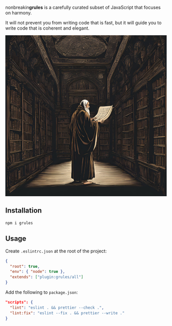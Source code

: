 nonbreakin**grules** is a carefully curated subset of JavaScript that focuses on harmony.

It will not prevent you from writing code that is fast, but it will guide you to write code that is coherent and elegant.

![grules.png](./grules.png)

## Installation

```shell
npm i grules
```

## Usage

Create `.eslintrc.json` at the root of the project:

```json
{
  "root": true,
  "env": { "node": true },
  "extends": ["plugin:grules/all"]
}
```

Add the following to `package.json`:

```json
"scripts": {
  "lint": "eslint . && prettier --check .",
  "lint:fix": "eslint --fix . && prettier --write ."
}
```

